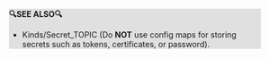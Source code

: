 <div style="margin:2em; background-color: #e0e0e0;">

<strong>🔍SEE ALSO🔍</strong>

 * Kinds/Secret_TOPIC (Do **NOT** use config maps for storing secrets such as tokens, certificates, or password).

</div>


